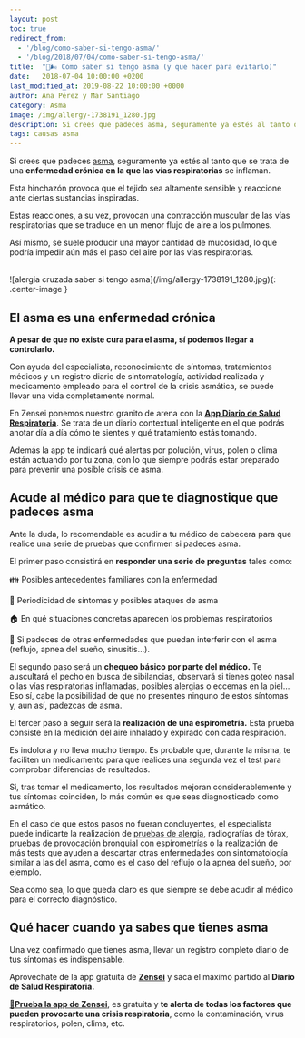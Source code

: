 ```yaml
---
layout: post
toc: true
redirect_from: 
  - '/blog/como-saber-si-tengo-asma/'
  - '/blog/2018/07/04/como-saber-si-tengo-asma/'
title:  "🤢🌬️ Cómo saber si tengo asma (y que hacer para evitarlo)"
date:   2018-07-04 10:00:00 +0200
last_modified_at: 2019-08-22 10:00:00 +0000
author: Ana Pérez y Mar Santiago
category: Asma
image: /img/allergy-1738191_1280.jpg
description: Si crees que padeces asma, seguramente ya estés al tanto que se trata de una enfermedad crónica en la que las vías respiratorias se inflaman...
tags: causas asma
---
```


Si crees que padeces [asma](https://medlineplus.gov/spanish/ency/article/000141.htm), seguramente ya estés al tanto que se trata de una **enfermedad crónica en la que las vías respiratorias** se inflaman. 

Esta hinchazón provoca que el tejido sea altamente sensible y reaccione ante ciertas sustancias inspiradas.

Estas reacciones, a su vez, provocan una contracción muscular de las vías respiratorias que se traduce en un menor flujo de aire a los pulmones. 

Así mismo, se suele producir una mayor cantidad de mucosidad, lo que podría impedir aún más el paso del aire por las vías respiratorias.

<br>
![alergia cruzada saber si tengo asma](/img/allergy-1738191_1280.jpg){: .center-image }
<br>

## **El asma es una enfermedad crónica**

**A pesar de que no existe cura para el asma, sí podemos llegar a controlarlo.** 

Con ayuda del especialista, reconocimiento de síntomas, tratamientos médicos y un registro diario de sintomatología, actividad realizada y medicamento empleado para el control de la crisis asmática, se puede llevar una vida completamente normal. 

En Zensei ponemos nuestro granito de arena con la **[App Diario de Salud Respiratoria](https://zenseiapp.com)**. Se trata de un diario contextual inteligente en el que podrás anotar día a día cómo te sientes y qué tratamiento estás tomando. 

Además la app te indicará qué alertas por polución, virus, polen o clima están actuando por tu zona, con lo que siempre podrás estar preparado para prevenir una posible crisis de asma.

## **Acude al médico para que te diagnostique que padeces asma**

Ante la duda, lo recomendable es acudir a tu médico de cabecera para que realice una serie de pruebas que confirmen si padeces asma. 

El primer paso consistirá en **responder una serie de preguntas** tales como:

👪 Posibles antecedentes familiares con la enfermedad

🤢 Periodicidad de síntomas y posibles ataques de asma

🏠 En qué situaciones concretas aparecen los problemas respiratorios

🤧 Si padeces de otras enfermedades que puedan interferir con el asma (reflujo, apnea del sueño, sinusitis…).

El segundo paso será un **chequeo básico por parte del médico.** Te auscultará el pecho en busca de sibilancias, observará si tienes goteo nasal o las vías respiratorias inflamadas, posibles alergias o eccemas en la piel… Eso sí, cabe la posibilidad de que no presentes ninguno de estos síntomas y, aun así, padezcas de asma.

El tercer paso a seguir será la **realización de una espirometría.** Esta prueba consiste en la medición del aire inhalado y expirado con cada respiración. 

Es indolora y no lleva mucho tiempo. Es probable que, durante la misma, te faciliten un medicamento para que realices una segunda vez el test para comprobar diferencias de resultados. 

Si, tras tomar el medicamento, los resultados mejoran considerablemente y tus síntomas coinciden, lo más común es que seas diagnosticado como asmático.

En el caso de que estos pasos no fueran concluyentes, el especialista puede indicarte la realización de [pruebas de alergia](https://zenseiapp.com/blog/como-son-las-pruebas-de-la-alergia/), radiografías de tórax, pruebas de provocación bronquial con espirometrías o la realización de más tests que ayuden a descartar otras enfermedades con sintomatología similar a las del asma, como es el caso del reflujo o la apnea del sueño, por ejemplo.

Sea como sea, lo que queda claro es que siempre se debe acudir al médico para el correcto diagnóstico. 

## **Qué hacer cuando ya sabes que tienes asma**

Una vez confirmado que tienes asma, llevar un registro completo diario de tus síntomas es indispensable. 

Aprovéchate de la app gratuita de **[Zensei](https://zenseiapp.com)** y saca el máximo partido al **Diario de Salud Respiratoria.**

**[📱Prueba la app de Zensei](https://zenseiapp.com)**, es gratuita y **te alerta de todas los factores que pueden provocarte una crisis respiratoria**, como la contaminación, virus respiratorios, polen, clima, etc.